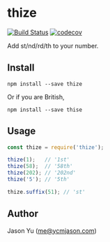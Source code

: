 # thize
[![Build Status](https://travis-ci.org/ycmjason/thize.svg?branch=master)](https://travis-ci.org/ycmjason/thize)
[![codecov](https://codecov.io/gh/ycmjason/thize/branch/master/graph/badge.svg)](https://codecov.io/gh/ycmjason/thize)

Add st/nd/rd/th to your number.

## Install

```
npm install --save thize
```

Or if you are British,

```
npm install --save thise
```

## Usage

```js
const thize = require('thize');

thize(1);   // '1st'
thize(58);  // '58th'
thize(202); // '202nd'
thize('5'); // '5th'

thize.suffix(51); // 'st'
```

## Author

Jason Yu (me@ycmjason.com)
